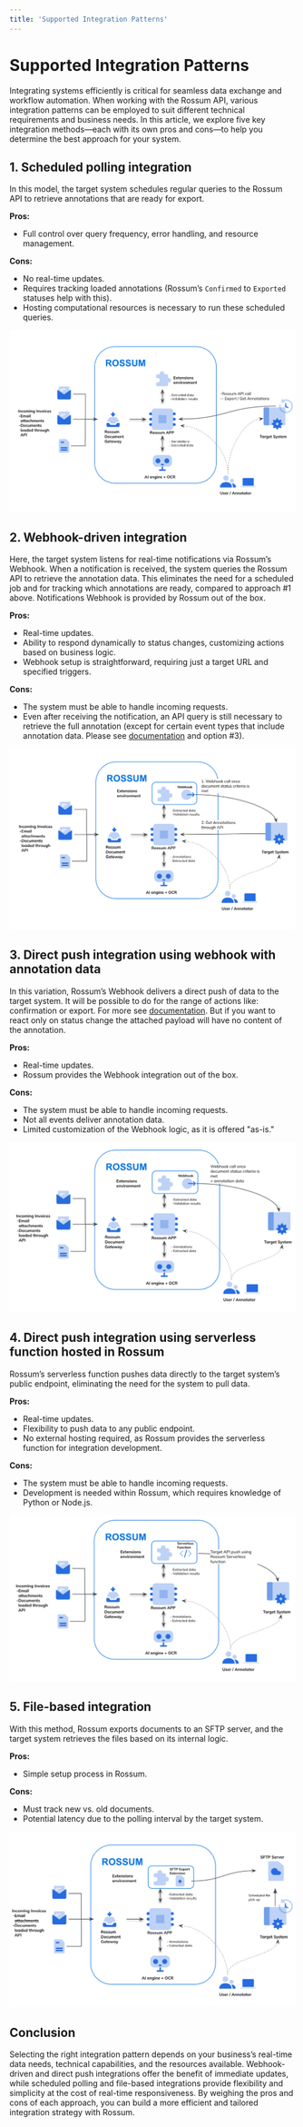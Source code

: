 ```yaml
---
title: 'Supported Integration Patterns'
---
```


# Supported Integration Patterns

Integrating systems efficiently is critical for seamless data exchange and workflow automation. When working with the Rossum API, various integration patterns can be employed to suit different technical requirements and business needs. In this article, we explore five key integration methods—each with its own pros and cons—to help you determine the best approach for your system.

## 1. Scheduled polling integration

In this model, the target system schedules regular queries to the Rossum API to retrieve annotations that are ready for export.

<b>Pros:</b>

- Full control over query frequency, error handling, and resource management.

<b>Cons:</b>

- No real-time updates.
- Requires tracking loaded annotations (Rossum’s `Confirmed` to `Exported` statuses help with this).
- Hosting computational resources is necessary to run these scheduled queries.

![Scheduled-Polling-Integration](img/Scheduled-Polling-Integration.png)

## 2. Webhook-driven integration

Here, the target system listens for real-time notifications via Rossum’s Webhook. When a notification is received, the system queries the Rossum API to retrieve the annotation data. This eliminates the need for a scheduled job and for tracking which annotations are ready, compared to approach #1 above. Notifications Webhook is provided by Rossum out of the box.

<b>Pros:</b>

- Real-time updates.
- Ability to respond dynamically to status changes, customizing actions based on business logic.
- Webhook setup is straightforward, requiring just a target URL and specified triggers.

<b>Cons:</b>

- The system must be able to handle incoming requests.
- Even after receiving the notification, an API query is still necessary to retrieve the full annotation (except for certain event types that include annotation data. Please see [documentation](https://elis.rossum.ai/api/docs/#webhook-events) and option #3).

![Webhook-Driven-Integration](img/Webhook-Driven-Integration.png)

## 3. Direct push integration using webhook with annotation data

In this variation, Rossum’s Webhook delivers a direct push of data to the target system.
It will be possible to do for the range of actions like: confirmation or export. For more see [documentation](https://elis.rossum.ai/api/docs/#webhook-events). But if you want to react only on status change the attached payload will have no content of the annotation.

<b>Pros:</b>

- Real-time updates.
- Rossum provides the Webhook integration out of the box.

<b>Cons:</b>

- The system must be able to handle incoming requests.
- Not all events deliver annotation data.
- Limited customization of the Webhook logic, as it is offered "as-is."

![Direct-Push-Integration-(Option-#2)](<img/Direct-Push-Integration-(Option-2).png>)

## 4. Direct push integration using serverless function hosted in Rossum

Rossum’s serverless function pushes data directly to the target system’s public endpoint, eliminating the need for the system to pull data.

<b>Pros:</b>

- Real-time updates.
- Flexibility to push data to any public endpoint.
- No external hosting required, as Rossum provides the serverless function for integration development.

<b>Cons:</b>

- The system must be able to handle incoming requests.
- Development is needed within Rossum, which requires knowledge of Python or Node.js.

![Direct-Push-Integration-(Option-#1)](<img/Direct-Push-Integration-(Option-1).png>)

## 5. File-based integration

With this method, Rossum exports documents to an SFTP server, and the target system retrieves the files based on its internal logic.

<b>Pros:</b>

- Simple setup process in Rossum.

<b>Cons:</b>

- Must track new vs. old documents.
- Potential latency due to the polling interval by the target system.

![File-based-Integration](img/File-based-Integration.png)

## Conclusion

Selecting the right integration pattern depends on your business’s real-time data needs, technical capabilities, and the resources available. Webhook-driven and direct push integrations offer the benefit of immediate updates, while scheduled polling and file-based integrations provide flexibility and simplicity at the cost of real-time responsiveness. By weighing the pros and cons of each approach, you can build a more efficient and tailored integration strategy with Rossum.
